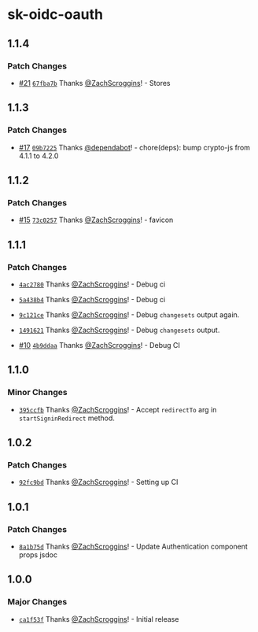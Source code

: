 # sk-oidc-oauth

## 1.1.4

### Patch Changes

- [#21](https://github.com/ZachScroggins/sk-oidc-oauth/pull/21) [`67fba7b`](https://github.com/ZachScroggins/sk-oidc-oauth/commit/67fba7b7c4a0f8d1975595bb4e343fb77eac410e) Thanks [@ZachScroggins](https://github.com/ZachScroggins)! - Stores

## 1.1.3

### Patch Changes

- [#17](https://github.com/ZachScroggins/sk-oidc-oauth/pull/17) [`09b7225`](https://github.com/ZachScroggins/sk-oidc-oauth/commit/09b7225a1f977776189b40cfafd94413768c6d27) Thanks [@dependabot](https://github.com/apps/dependabot)! - chore(deps): bump crypto-js from 4.1.1 to 4.2.0

## 1.1.2

### Patch Changes

- [#15](https://github.com/ZachScroggins/sk-oidc-oauth/pull/15) [`73c0257`](https://github.com/ZachScroggins/sk-oidc-oauth/commit/73c0257bde45d62bf090cea3ab025803141a49df) Thanks [@ZachScroggins](https://github.com/ZachScroggins)! - favicon

## 1.1.1

### Patch Changes

- [`4ac2780`](https://github.com/ZachScroggins/sk-oidc-oauth/commit/4ac27807ff8771d99d8a8bb3a37d62d97757cd71) Thanks [@ZachScroggins](https://github.com/ZachScroggins)! - Debug ci

- [`5a438b4`](https://github.com/ZachScroggins/sk-oidc-oauth/commit/5a438b40ebf6737b1082a68fa6d9252186281a0e) Thanks [@ZachScroggins](https://github.com/ZachScroggins)! - Debug ci

- [`9c121ce`](https://github.com/ZachScroggins/sk-oidc-oauth/commit/9c121ce406e0da3dca23c6c3f97096aed7a315f9) Thanks [@ZachScroggins](https://github.com/ZachScroggins)! - Debug `changesets` output again.

- [`1491621`](https://github.com/ZachScroggins/sk-oidc-oauth/commit/14916210afb1eeaa71097b65e5127f85defa5c4f) Thanks [@ZachScroggins](https://github.com/ZachScroggins)! - Debug `changesets` output.

- [#10](https://github.com/ZachScroggins/sk-oidc-oauth/pull/10) [`4b9ddaa`](https://github.com/ZachScroggins/sk-oidc-oauth/commit/4b9ddaace2ab739b9e607b82a4d203950ab88c65) Thanks [@ZachScroggins](https://github.com/ZachScroggins)! - Debug CI

## 1.1.0

### Minor Changes

- [`395ccfb`](https://github.com/ZachScroggins/sk-oidc-oauth/commit/395ccfbe9c1dfb510f15ff227db056920a38890a) Thanks [@ZachScroggins](https://github.com/ZachScroggins)! - Accept `redirectTo` arg in `startSigninRedirect` method.

## 1.0.2

### Patch Changes

- [`92fc9bd`](https://github.com/ZachScroggins/sk-oidc-oauth/commit/92fc9bd276ae298b6c3321155f86d793df3a2610) Thanks [@ZachScroggins](https://github.com/ZachScroggins)! - Setting up CI

## 1.0.1

### Patch Changes

- [`8a1b75d`](https://github.com/ZachScroggins/sk-oidc-oauth/commit/8a1b75db56494b65917f621215a7de1aea88d857) Thanks [@ZachScroggins](https://github.com/ZachScroggins)! - Update Authentication component props jsdoc

## 1.0.0

### Major Changes

- [`ca1f53f`](https://github.com/ZachScroggins/sk-oidc-oauth/commit/ca1f53f89a418137a9a8a912864eb09bd32aeba8) Thanks [@ZachScroggins](https://github.com/ZachScroggins)! - Initial release
